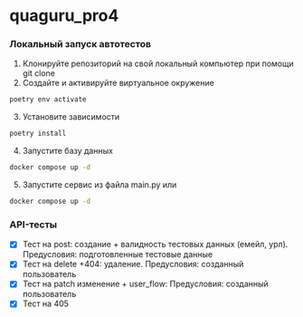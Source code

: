 # quaguru_pro4

### Локальный запуск автотестов
1. Клонируйте репозиторий на свой локальный компьютер при помощи git clone
2. Создайте и активируйте виртуальное окружение
  ```bash
poetry env activate 
  ```
3. Установите зависимости 
  ```bash
poetry install 
  ```
4.  Запустите базу данных
  ```bash
docker compose up -d
  ```
5. Запустите сервис из файла  main.py   или
  ```bash
docker compose up -d
  ```

### API-тесты
- [x] Тест на post: создание + валидность тестовых данных (емейл, урл). Предусловия: подготовленные тестовые данные 
- [x] Тест на delete +404: удаление. Предусловия: созданный пользователь
- [x] Тест на patch изменение + user_flow: Предусловия: созданный пользователь
- [x] Тест на 405